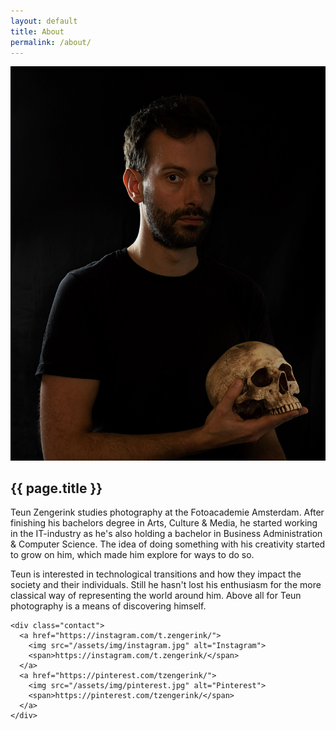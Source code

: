 ```yaml
---
layout: default
title: About
permalink: /about/
---
```


<article class="about">
  <div class="profile">
    <a href="/work/selected/#images-1">
      <img src="/assets/photos/selected/03.jpg" alt="Teun Zengerink">
    </a>
  </div>

  <div class="description">
    <h1>{{ page.title }}</h1>
    <p>Teun Zengerink studies photography at the Fotoacademie Amsterdam. After finishing his bachelors degree in Arts, Culture & Media, he started working in the IT-industry as he's also holding a bachelor in Business Administration & Computer Science. The idea of doing something with his creativity started to grow on him, which made him explore for ways to do so.</p>
    <p>Teun is interested in technological transitions and how they impact the society and their individuals. Still he hasn't lost his enthusiasm for the more classical way of representing the world around him. Above all for Teun photography is a means of discovering himself.</p>

    <div class="contact">
      <a href="https://instagram.com/t.zengerink/">
        <img src="/assets/img/instagram.jpg" alt="Instagram">
        <span>https://instagram.com/t.zengerink/</span>
      </a>
      <a href="https://pinterest.com/tzengerink/">
        <img src="/assets/img/pinterest.jpg" alt="Pinterest">
        <span>https://pinterest.com/tzengerink/</span>
      </a>
    </div>
  </div>
</article>
